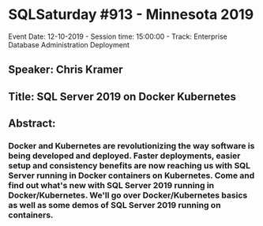 # SQLSaturday #913 - Minnesota 2019
Event Date: 12-10-2019 - Session time: 15:00:00 - Track: Enterprise Database Administration  Deployment
## Speaker: Chris Kramer
## Title: SQL Server 2019 on Docker  Kubernetes
## Abstract:
### Docker and Kubernetes are revolutionizing the way software is being developed and deployed. Faster deployments, easier setup and consistency benefits are now reaching us with SQL Server running in Docker containers on Kubernetes. Come and find out what's new with SQL Server 2019 running in Docker/Kubernetes. We'll go over Docker/Kubernetes basics as well as some demos of SQL Server 2019 running on containers.
